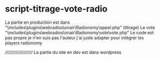 # script-titrage-vote-radio
La partie en production est dans "\includes\plugins\webradios\onair\Radionomy\appel.php" (titrage)
Le vote "\includes\plugins\webradios\onair\Radionomy\vote\vote.php" 
Le code est pas propre je n'en suis pas l'auteur j'ai juste adapter pour intégrer les players radionomy


//////////////////
La partie du site en dev est dans wordpress